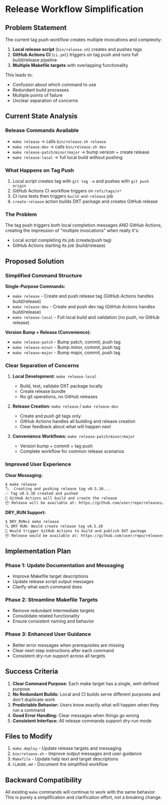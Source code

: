 # Release Workflow Simplification

## Problem Statement

The current tag push workflow creates multiple invocations and complexity:

1. **Local release script** (`bin/release.sh`) creates and pushes tags
2. **GitHub Actions CI** (`ci.yml`) triggers on tag push and runs full build/release pipeline
3. **Multiple Makefile targets** with overlapping functionality

This leads to:
- Confusion about which command to use
- Redundant build processes
- Multiple points of failure
- Unclear separation of concerns

## Current State Analysis

### Release Commands Available
- `make release` → calls `bin/release.sh release` 
- `make release-dev` → calls `bin/release.sh dev`
- `make release-patch/minor/major` → bump version + create release
- `make release-local` → full local build without pushing

### What Happens on Tag Push
1. Local script creates tag with `git tag -a` and pushes with `git push origin`
2. GitHub Actions CI workflow triggers on `refs/tags/v*`
3. CI runs tests then triggers `build-and-release` job
4. `create-release` action builds DXT package and creates GitHub release

### The Problem
The tag push triggers both local completion messages AND GitHub Actions, creating the impression of "multiple invocations" when really it's:
- Local script completing its job (create/push tag)
- GitHub Actions starting its job (build/release)

## Proposed Solution

### Simplified Command Structure

**Single-Purpose Commands:**
- `make release` - Create and push release tag (GitHub Actions handles build/release)
- `make release-dev` - Create and push dev tag (GitHub Actions handles build/release)  
- `make release-local` - Full local build and validation (no push, no GitHub release)

**Version Bump + Release (Convenience):**
- `make release-patch` - Bump patch, commit, push tag
- `make release-minor` - Bump minor, commit, push tag  
- `make release-major` - Bump major, commit, push tag

### Clear Separation of Concerns

1. **Local Development:** `make release-local`
   - Build, test, validate DXT package locally
   - Create release bundle
   - No git operations, no GitHub releases

2. **Release Creation:** `make release` / `make release-dev`
   - Create and push git tags only
   - GitHub Actions handles all building and release creation
   - Clear feedback about what will happen next

3. **Convenience Workflows:** `make release-patch/minor/major`
   - Version bump + commit + tag push
   - Complete workflow for common release scenarios

### Improved User Experience

**Clear Messaging:**
```bash
$ make release
🏷️  Creating and pushing release tag v0.5.10...
✅ Tag v0.5.10 created and pushed
🚀 GitHub Actions will build and create the release
📦 Release will be available at: https://github.com/user/repo/releases/tag/v0.5.10
```

**DRY_RUN Support:**
```bash  
$ DRY_RUN=1 make release
🔍 DRY RUN: Would create release tag v0.5.10
🚀 Would trigger GitHub Actions to build and publish DXT package
📦 Release would be available at: https://github.com/user/repo/releases/tag/v0.5.10
```

## Implementation Plan

### Phase 1: Update Documentation and Messaging
- Improve Makefile target descriptions
- Update release script output messages
- Clarify what each command does

### Phase 2: Streamline Makefile Targets
- Remove redundant intermediate targets
- Consolidate related functionality
- Ensure consistent naming and behavior

### Phase 3: Enhanced User Guidance
- Better error messages when prerequisites are missing
- Clear next-step instructions after each command
- Consistent dry-run support across all targets

## Success Criteria

1. **Clear Command Purpose:** Each make target has a single, well-defined purpose
2. **No Redundant Builds:** Local and CI builds serve different purposes and don't duplicate work
3. **Predictable Behavior:** Users know exactly what will happen when they run a command
4. **Good Error Handling:** Clear messages when things go wrong
5. **Consistent Interface:** All release commands support dry-run mode

## Files to Modify

1. `make.deploy` - Update release targets and messaging
2. `bin/release.sh` - Improve output messages and user guidance
3. `Makefile` - Update help text and target descriptions
4. `CLAUDE.md` - Document the simplified workflow

## Backward Compatibility

All existing `make` commands will continue to work with the same behavior. This is purely a simplification and clarification effort, not a breaking change.